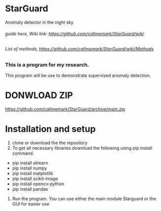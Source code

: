 # StarGuard
 Anomaly detector in the night sky
 

###### guide here, Wiki link: https://github.com/callmemark/StarGuard/wiki
###### List of methods, https://github.com/callmemark/StarGuard/wiki/Methods


### This is a program for my research.
This program will be use to demonstrate supervised anomaly detection.

# **DONWLOAD ZIP**
https://github.com/callmemark/StarGuard/archive/main.zip

# **Installation and setup**
1. clone or download the the repository
1. To get all necessary libraries download the following using pip install command.
* pip install sklearn
* pip install numpy
* pip install matplotlib
* pip install scikit-image
* pip install opencv-python
* pip install pandas

1. Run the program. You can use either the main module Starguard or the GUI for easier use
